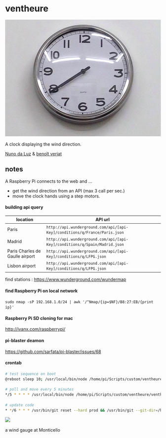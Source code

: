 # ventheure
![](https://raw.githubusercontent.com/dcfvg/ventheure/master/ventheure.jpg)

A clock displaying the wind direction.

[Nuno da Luz](http://www.nunodaluz.com) & [benoît verjat](http://dcfvg.com)

## notes

A Raspberry Pi connects to the web and …
- get the wind direction from an API (max 3 call per sec.)
- move the clock hands using a step motors.

#### building api query

| location                        | API url                                                                     |
| ------------------------------- | --------------------------------------------------------------------------- |
| Paris                           | `http://api.wunderground.com/api/[api-Key]/conditions/q/France/Paris.json`  |
| Madrid                          | `http://api.wunderground.com/api/[api-Key]/conditions/q/Spain/Madrid.json`  |
| Paris Charles de Gaulle airport | `http://api.wunderground.com/api/[api-Key]/conditions/q/LFPG.json`          |
| Lisbon airport                  | `http://api.wunderground.com/api/[api-Key]/conditions/q/LFPG.json`          |

find stations : https://www.wunderground.com/wundermap

#### find Raspberry Pi on local network
`sudo nmap -sP 192.168.1.0/24 | awk '/^Nmap/{ip=$NF}/B8:27:EB/{print ip}'`

#### Raspberry Pi SD cloning for mac
http://ivanx.com/raspberrypi/

####  pi-blaster deamon
https://github.com/sarfata/pi-blaster/issues/68

#### crontab 
```bash
# test sequence on boot
@reboot sleep 10; /usr/local/bin/node /home/pi/Scripts/custom/ventheure/ventheure.js --test=true >/dev/null 2>&1

# poll and move every 5 minutes
*/5 * * * * /usr/local/bin/node /home/pi/Scripts/custom/ventheure/ventheure.js >/dev/null 2>&1

# update code 
* */6 * * * /usr/bin/git reset --hard prod && /usr/bin/git --git-dir=/home/pi/Scripts/custom/ventheure/.git pull origin prod >/dev/null 2>&1
```


![](http://2.bp.blogspot.com/_1D7niXVYUd8/ShBvJFrX6bI/AAAAAAAAHCg/KjpagqdT0fE/s400/DSC07842.JPG)

a wind gauge at Monticello

